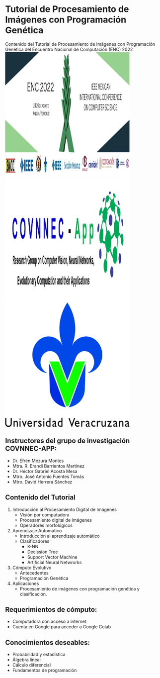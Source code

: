 # Tutorial de Procesamiento de Imágenes con Programación Genética
Contenido del Tutorial de Procesamiento de Imágenes con Programación Genética del Encuentro Nacional de Computación (ENC) 2022
<img src="https://github.com/hersan19/ENC2022-PI-GP/blob/main/enc2022-banner2.jpg" data-canonical-src="https://github.com/hersan19/ENC2022-PI-GP/blob/main/enc2022-banner2.jpg" width="400" height="400" />
<img src="https://github.com/hersan19/ENC2022-PI-GP/blob/main/covnnec.png" data-canonical-src="https://github.com/hersan19/ENC2022-PI-GP/blob/main/covnnec.png" width="400" height="400" />
<img src="https://github.com/hersan19/ENC2022-PI-GP/blob/main/zLogosimbolo_color.jpg" data-canonical-src="https://github.com/hersan19/ENC2022-PI-GP/blob/main/zLogosimbolo_color.jpg" width="400" height="400" />


## Instructores del grupo de investigación COVNNEC-APP:
- Dr. Efrén Mezura Montes
- Mtra. R. Erandi Barrientos Martínez
- Dr. Héctor Gabriel Acosta Mesa
- Mtro. José Antonio Fuentes Tomás
- Mtro. David Herrera Sánchez


## Contenido del Tutorial
1. Introducción al Procesamiento Digital de Imágenes
    - Visión por computadora
    - Procesamiento digital de imágenes
    - Operadores morfológicos
2. Aprendizaje Automático
    - Introducción al aprendizaje automático
    - Clasificadores
      - K-NN
      - Decission Tree
      - Support Vector Machine
      - Artificial Neural Netwrorks
3. Cómputo Evolutivo
    - Antecedentes 
    - Programación Genética
4. Aplicaciones
    - Procesamiento de imágenes con programación genética y clasificación.

## Requerimientos de cómputo:
  - Computadora con acceso a internet
  - Cuenta en Google para acceder a Google Colab
## Conocimientos deseables:
  - Probabilidad y estadística
  - Álgebra lineal
  - Cálculo diferencial
  - Fundamentos de programación


